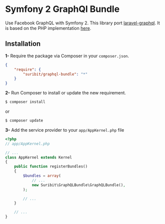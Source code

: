 # Symfony 2 GraphQl Bundle

Use Facebook GraphQL with Symfony 2. This library port [laravel-graphql](https://github.com/Folkloreatelier/laravel-graphql).
It is based on the PHP implementation [here](https://github.com/webonyx/graphql-php). 

## Installation

**1-** Require the package via Composer in your `composer.json`.
```json
{
	"require": {
		"suribit/graphql-bundle": "*"
	}
}
```

**2-** Run Composer to install or update the new requirement.

```bash
$ composer install
```

or

```bash
$ composer update
```

**3-** Add the service provider to your `app/AppKernel.php` file
```php
<?php
// app/AppKernel.php

// ...
class AppKernel extends Kernel
{
    public function registerBundles()
    {
        $bundles = array(
            // ...
            new Suribit\GraphQLBundle\GraphQLBundle(),
        );

        // ...
    }

    // ...
}
```

